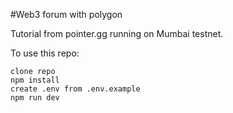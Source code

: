 #Web3 forum with polygon 

Tutorial from pointer.gg running on Mumbai testnet.

To use this repo:

```
clone repo
npm install
create .env from .env.example
npm run dev
```

